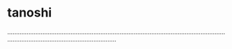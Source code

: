 # tanoshi
..........................................................................................................................................................................................